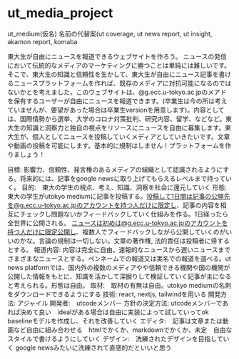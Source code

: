 # ut_media_project
ut_medium(仮名) 名前の代替案(ut coverage, ut news report, ut insight, akamon report, komaba 

東大生が自由にニュースを報道できるウェブサイトを作ろう。
ニュースの発信において伝統的なメディアのマーケティングに勝つことは単純には難しいです。そこで、東大生の知識と信頼性を生かして、東大生が自由にニュース記事を書けるニュースプラットフォームを作れば、既存のメディアに対抗可能になるのではないかとを考えました。このウェブサイトは、@g.ecc.u-tokyo.ac.jpのメアドを保有するユーザーが自由にニュースを報道できます。(卒業生は今の所は考えていませんが、要望があった場合は卒業生versionを用意します)。内容としては、国際情勢から選挙、大学のコロナ対策批判、研究内容、留学、などなど。東大生の知識と洞察力と独自の視点をリソースにニュースを自由に募集します。東大生が、個人としてニュースを投稿していくメディアとしていきたいです。文章や動画の投稿を可能にします。基本的に規制はしません！プラットフォームを作りましょう！

目標: 影響力、信頼性、発言権のあるメディアの組織として認識されるようにする。将来的には、記事をgoogle newsに取り上げてもらえるレベルまで持っていく。
目的:　東大の学生の視点、考え、知識、洞察を社会に還元していく
形態: 東大の学生がutokyo mediumに記事を投稿する。投稿して1日間は記事の公開先を@g.ecc.u-tokyo.ac.jpのアカウントを持つ人だけに限定し、記事の内容を相互にチェックし問題ないかフィードバックしていく仕組みを作る。1日経ったら全世界に公開される。
ニュースは初めは@g.ecc.u-tokyo.ac.jpのアカウントを持つ人だけに限定公開し、複数人でフィードバックしながら公開していくのがいいのかな。言論の規制は一切しない。文章の著作権, 法的責任は投稿者に帰するとする。
報道内容:  内容は完全に自由。速報的なニュースから遅いニュースまでさまざまなニュースとする。ペンネームでの報道又は実名での報道を選べる。ut news platformでは、国内外の複数のメディアやや信頼できる機関や国の機関が公開した情報をもとに、知識を活かして深掘りして検証していく記事が主になると考えられる。形態は自由。
取材:　取材の有無は自由。utokyo mediumの名刺をダウンロードできるようにする
技術: react, nextjs, tailwindを用いる
開発方法: アジャイル
開発者:　utcodeメンバー
方針の決定方法: utcodeメンバーであれば決めて良い　idealがある場合は自由に実装によって試していってok
baselineモデルを作成し、それを改善していく
エディタ:　記事は文章または動画など自由に組み合わせる　htmlでかくか、markdownでかくか、未定　自由なスタイルで書けるようにしていく
デザイン:　洗練されたデザインを目指していく google newsみたいに洗練されて直感的だといいと思う
